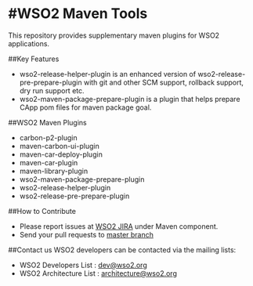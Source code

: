 #WSO2 Maven Tools
================
This repository provides supplementary maven plugins for WSO2 applications.

##Key Features
* wso2-release-helper-plugin is an enhanced version of wso2-release-pre-prepare-plugin with git and other SCM support, rollback support, dry run support etc.
* wso2-maven-package-prepare-plugin is a plugin that helps prepare CApp pom files for maven package goal.

##WSO2 Maven Plugins
* carbon-p2-plugin
* maven-carbon-ui-plugin
* maven-car-deploy-plugin
* maven-car-plugin
* maven-library-plugin
* wso2-maven-package-prepare-plugin
* wso2-release-helper-plugin
* wso2-release-pre-prepare-plugin

##How to Contribute
* Please report issues at [WSO2 JIRA](https://wso2.org/jira/browse/TOOLS) under Maven component.
* Send your pull requests to [master branch](https://github.com/wso2/maven-tools/tree/master)

##Contact us
WSO2 developers can be contacted via the mailing lists:
* WSO2 Developers List : dev@wso2.org
* WSO2 Architecture List : architecture@wso2.org
